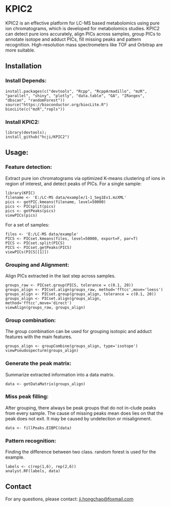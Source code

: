 # KPIC2
  KPIC2 is an effective platform for LC-MS based metabolomics using pure ion chromatograms, which is developed for metabolomics studies. KPIC2 can detect pure ions accurately, align PICs across samples, group PICs to annotate isotope and adduct PICs, fill missing peaks and pattern recognition. High-resolution mass spectrometers like TOF and Orbitrap are more suitable.

## Installation  

### Install Depends: 

    install.packages(c("devtools", "Rcpp", "RcppArmadillo", "mzR", "parallel", "shiny", "plotly", "data.table", "GA", "IRanges", "dbscan", "randomForest"))
    source("https://bioconductor.org/biocLite.R")
    biocLite(c("mzR","ropls"))

### Install KPIC2:  

    library(devtools);  
    install_github("hcji/KPIC2")
		
## Usage:
### Feature detection:
  Extract pure ion chromatograms via optimized K-means clustering of ions in region of interest, and detect peaks of PICs.
  For a single sample:

    library(KPIC)
    filename <- 'E:/LC-MS data/example/1-1_Seg1Ev1.mzXML'
    pics <- getPIC.kmeans(filename, level=50000)
	pics <- PICsplit(pics)
	pics <- getPeaks(pics)
    viewPICs(pics)

  For a set of samples:

    files <- 'E:/LC-MS data/example'
    PICS <- PICset.kmeans(files, level=50000, export=F, par=T)
    PICS <- PICset.split(PICS)
    PICS <- PICset.getPeaks(PICS)
    viewPICs(PICS[[1]])


### Grouping and Alignment:
  Align PICs extracted in the last step across samples.

    groups_raw <- PICset.group(PICS, tolerance = c(0.1, 20))
    groups_align <- PICset.align(groups_raw, method='fftcc',move='loess')
    groups_align <- PICset.group(groups_align, tolerance = c(0.1, 20))
	groups_align <- PICset.align(groups_align, method='fftcc',move='direct')
    viewAlign(groups_raw, groups_align)
    

### Group combination:
  The group combination can be used for grouping isotopic and adduct features with the main features.

    groups_align <- groupCombine(groups_align, type='isotope')
    viewPseudospecturm(groups_align)

    
### Generate the peak matrix:
  Summarize extracted information into a data matrix.

    data <- getDataMatrix(groups_align)
    
### Miss peak filling:
  After grouping, there always be peak groups that do not in-clude peaks from every sample. The cause of missing peaks mean does lies on that the peak does not exit. It may be caused by undetection or misalignment. 

    data <- fillPeaks.EIBPC(data)
    
### Pattern recognition:
  Finding the difference between two class. random forest is used for the example.

    labels <- c(rep(1,6), rep(2,6))
    analyst.RF(labels, data)

## Contact
  For any questions, please contact:  ji.hongchao@foxmail.com
